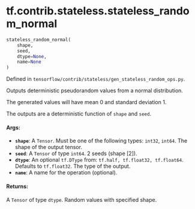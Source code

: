 <div itemscope itemtype="http://developers.google.com/ReferenceObject">
<meta itemprop="name" content="tf.contrib.stateless.stateless_random_normal" />
</div>

# tf.contrib.stateless.stateless_random_normal

``` python
stateless_random_normal(
    shape,
    seed,
    dtype=None,
    name=None
)
```



Defined in `tensorflow/contrib/stateless/gen_stateless_random_ops.py`.

Outputs deterministic pseudorandom values from a normal distribution.

The generated values will have mean 0 and standard deviation 1.

The outputs are a deterministic function of `shape` and `seed`.

#### Args:

* <b>`shape`</b>: A `Tensor`. Must be one of the following types: `int32`, `int64`.
    The shape of the output tensor.
* <b>`seed`</b>: A `Tensor` of type `int64`. 2 seeds (shape [2]).
* <b>`dtype`</b>: An optional `tf.DType` from: `tf.half, tf.float32, tf.float64`. Defaults to `tf.float32`.
    The type of the output.
* <b>`name`</b>: A name for the operation (optional).


#### Returns:

  A `Tensor` of type `dtype`. Random values with specified shape.